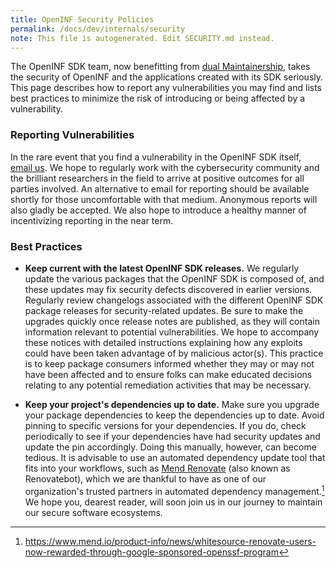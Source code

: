```yaml
---
title: OpenINF Security Policies
permalink: /docs/dev/internals/security
note: This file is autogenerated. Edit SECURITY.md instead.
---
```


The OpenINF SDK team, now benefitting from [dual Maintainership][], takes the security
of OpenINF and the applications created with its SDK seriously. This page describes
how to report any vulnerabilities you may find and lists best practices to minimize
the risk of introducing or being affected by a vulnerability.

### Reporting Vulnerabilities

In the rare event that you find a vulnerability in the OpenINF SDK itself,
[email us][]. We hope to regularly work with the cybersecurity community and the
brilliant researchers in the field to arrive at positive outcomes for all parties
involved. An alternative to email for reporting should be available shortly for those
uncomfortable with that medium. Anonymous reports will also gladly be accepted. We
also hope to introduce a healthy manner of incentivizing reporting in the near term.

### Best Practices

- **Keep current with the latest OpenINF SDK releases.** We regularly update the
  various packages that the OpenINF SDK is composed of, and these updates may
  fix security defects discovered in earlier versions. Regularly review
  changelogs associated with the different OpenINF SDK package releases for
  security-related updates. Be sure to make the upgrades quickly once release
  notes are published, as they will contain information relevant to potential
  vulnerabilities. We hope to accompany these notices with detailed instructions
  explaining how any exploits could have been taken advantage of by malicious
  actor(s). This practice is to keep package consumers informed whether they may
  or may not have been affected and to ensure folks can make educated decisions
  relating to any potential remediation activities that may be necessary.

- **Keep your project's dependencies up to date.** Make sure you upgrade your
  package dependencies to keep the dependencies up to date. Avoid pinning to
  specific versions for your dependencies. If you do, check periodically to see
  if your dependencies have had security updates and update the pin accordingly.
  Doing this manually, however, can become tedious. It is advisable to use an
  automated dependency update tool that fits into your workflows, such as [Mend
  Renovate][] (also known as Renovatebot), which we are thankful to have as one of
  our organization's trusted partners in automated dependency management.[^1] We
  hope you, dearest reader, will soon join us in our journey to maintain our secure
  software ecosystems.

<!-- BEGIN LINK DEFINITIONS -->

[^1]:
    <https://www.mend.io/product-info/news/whitesource-renovate-users-now-rewarded-through-google-sponsored-openssf-program>

[dual Maintainership]: https://gitlab.com/gitlab-com/www-gitlab-com/-/issues/13696#user-content--how-this-could-work
[email us]: mailto:security@inf.is
[Mend Renovate]: https://www.mend.io/free-developer-tools/renovate

<!-- END LINK DEFINITIONS -->
